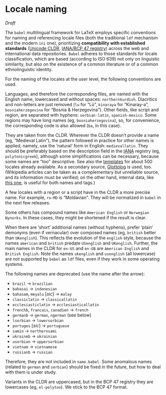 # Locale naming

*Draft*

The `babel` multilingual framework for LaTeX employs specific
conventions for naming and referencing locale files (both the
traditional `ldf` mechanism and the modern `ini` one), prioritizing
**compatibility with established standards**
([Unicode
CLDR](https://www.unicode.org/cldr/charts/47/summary/en.html#f3d4397b739b287), [IANA/BCP 47
registry](https://www.iana.org/assignments/language-subtag-registry/language-subtag-registry))
across the web and international data repositories. `Babel` adheres to
those standards for locale classification, which are based (according to
ISO 639) not only on linguistic similarity, but also on the existence
of a common literature or of a common ethnolinguistic identity.

For the naming of the locales at the user level, the following
conventions are used.

Languages, and therefore the corresponding files, are named with the
English name, lowercased and without spaces: `northernkurdish`.
Diacritics and non-letters are just removed (`lu` for “Lü”, `kinaraya`
for “Kinaray-a”, `bosniaherzegovina` for “Bosnia & Herzegovina”). Other
fields, like script and region, are separated with hyphens:
`serbian-latin`, `spanish-mexico`. Some regions may have long names
(eg, `bosniaherzegovina`), so, for convenience, the corresponding code
is also allowed (`ba`, in this case).

They are taken from the CLDR. Wherever the CLDR doesn’t provide a name
(eg, “Medieval Latin”), the pattern followed in practice for other
names is applied, namely, use the ‘natural’ form in English:
`medievallatin`. They should be preferably based on the description
field in the
[IANA](https://www.iana.org/assignments/language-subtag-registry/language-subtag-registry)
registry (eg, `polytonicgreek`), although some simplifications can be
necessary, because some names are “too” descriptive. See also the
[templates](https://github.com/latex3/babel/tree/main/locale-templates)
for about 500 locales already available. As a secondary source,
[Glottolog](https://glottolog.org/) is used, too. (Wikipedia articles
can be taken as a complementary but unreliable source, and its
information must be verified; on the other hand, internal data, like
[this one](https://en.wikipedia.org/wiki/Module:Lang/data), is
useful for both names and tags.)

A few locales with a region or a script have in the CLDR a more precise
name. For example, `ro-MD` is “Moldavian”. They will be normalized in
`babel` in the next few releases.

Some others has compound names like `American English` or `Norwegian
Nynorks`. In these cases, they might be shortened if the result is
clear.

When there are ‘short’ additional names (without hyphens), prefer
‘plain’ demonyms (even if vernacular) over composed names (eg,
`british` better than `UKenglish`). This reflects the evolution of the
`english` style, because the names `american` and `british` predate
`USenglish` and `UKenglish`. Further, the main names in the CLDR for
`en-US` and `en-GB` are `American English` and `British English`. Note
the names `ukenglish` and `usenglish` (all lowercase) are *not*
supported by `babel` as `ldf` files, even if they work in some
operating systems.

The following names are deprecated (use the name after the arrow):
* `brazil` → `brazilian`
* `bahasai` → `indonesian`
* `bahasam`, `meyalu` [*sic*] → `malay`
* `classiclatin` → `classicallatin`
* `ecclesiasticlatin` → `ecclesiasticallatin`
* `frenchb`, `francais`, `canadien` → `french`
* `germanb` → `german`, `ngerman` (see below)
* `lsorbian` → `lowersorbian`
* `portuges` [*sic*] → `portuguese`
* `samin` → `northernsami`
* `ukraineb` → `ukrainian`
* `usorbian` → `uppersorbian`
* `vietnam` → `vietnamese`
* `russianb` → `russian`

Therefore, they are not included in `name.babel`. Some anomalous names
(related to `german` and `serbian`) should be fixed in the future, but
how to deal with them is under study.

Variants in the CLDR are uppercased, but in the BCP 47 registry they
are lowercases (eg, `el-polyton`). We stick to the BCP 47 format.

